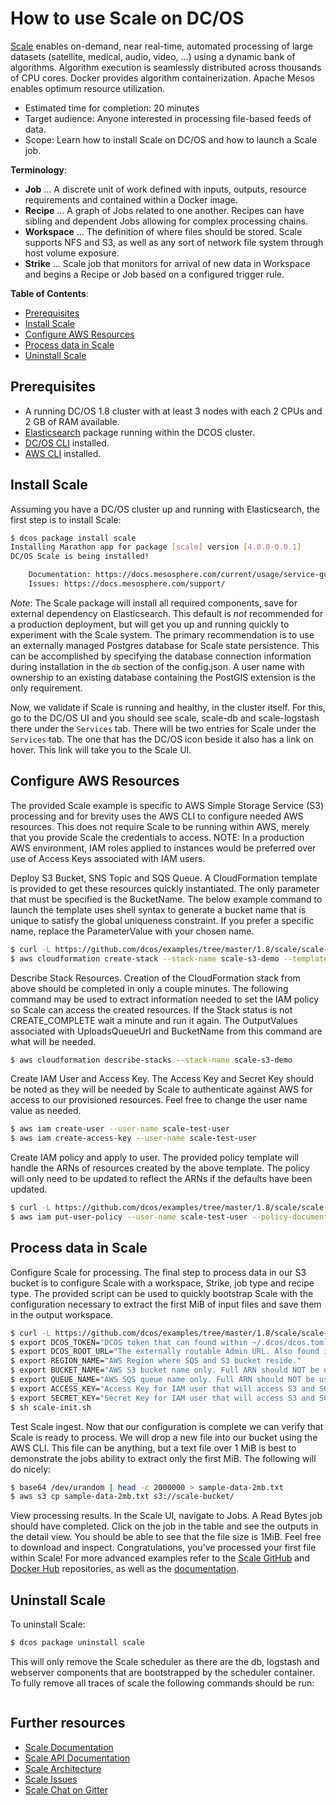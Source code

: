 # How to use Scale on DC/OS

[Scale](https://ngageoint.github.io/scale/) enables on-demand, near real-time, automated processing of large datasets (satellite, medical, audio, video, ...) using a dynamic bank of algorithms. Algorithm execution is seamlessly distributed across thousands of CPU cores. Docker provides algorithm containerization. Apache Mesos enables optimum resource utilization.

- Estimated time for completion: 20 minutes
- Target audience: Anyone interested in processing file-based feeds of data.
- Scope: Learn how to install Scale on DC/OS and how to launch a Scale job. 

**Terminology**:

- **Job** ... A discrete unit of work defined with inputs, outputs, resource requirements and contained within a Docker image.
- **Recipe** ... A graph of Jobs related to one another. Recipes can have sibling and dependent Jobs allowing for complex processing chains.
- **Workspace** ... The definition of where files should be stored. Scale supports NFS and S3, as well as any sort of network file system through host volume exposure.
- **Strike** ... Scale job that monitors for arrival of new data in Workspace and begins a Recipe or Job based on a configured trigger rule.

**Table of Contents**:

- [Prerequisites](#prerequisites)
- [Install Scale](#install-scale)
- [Configure AWS Resources](#configure-aws)
- [Process data in Scale](#process-data)
- [Uninstall Scale](#uninstall-scale)

## Prerequisites

- A running DC/OS 1.8 cluster with at least 3 nodes with each 2 CPUs and 2 GB of RAM available.
- [Elasticsearch](https://github.com/dcos/examples/tree/master/1.8/elasticsearch) package running within the DCOS cluster.
- [DC/OS CLI](https://dcos.io/docs/1.8/usage/cli/install/) installed.
- [AWS CLI](http://docs.aws.amazon.com/cli/latest/userguide/installing.html) installed.

## Install Scale

Assuming you have a DC/OS cluster up and running with Elasticsearch, the first step is to install Scale:

```bash
$ dcos package install scale
Installing Marathon app for package [scale] version [4.0.0-0.0.1]
DC/OS Scale is being installed!

	Documentation: https://docs.mesosphere.com/current/usage/service-guides/spark/
	Issues: https://docs.mesosphere.com/support/
```

_Note_: The Scale package will install all required components, save for external dependency on Elasticsearch. This default is _not_ recommended for a production deployment, but will get you up and running quickly to experiment with the Scale system. The primary recommendation is to use an externally managed Postgres database for Scale state persistence. This can be accomplished by specifying the database connection information during installation in the `db` section of the config.json. A user name with ownership to an existing database containing the PostGIS extension is the only requirement.

Now, we validate if Scale is running and healthy, in the cluster itself. For this, go to the DC/OS UI and you should see scale, scale-db and scale-logstash there under the `Services` tab. There will be two entries for Scale under the `Services` tab. The one that has the DC/OS icon beside it also has a link on hover. This link will take you to the Scale UI.

## Configure AWS Resources

The provided Scale example is specific to AWS Simple Storage Service (S3) processing and for brevity uses the AWS CLI to configure needed AWS resources. This does not require Scale to be running within AWS, merely that you provide Scale the credentials to access. NOTE: In a production AWS environment, IAM roles applied to instances would be preferred over use of Access Keys associated with IAM users.

Deploy S3 Bucket, SNS Topic and SQS Queue. A CloudFormation template is provided to get these resources quickly instantiated. The only parameter that must be specified is the BucketName. The below example command to launch the template uses shell syntax to generate a bucket name that is unique to satisfy the global uniqueness constraint. If you prefer a specific name, replace the ParameterValue with your chosen name.

```bash
$ curl -L https://github.com/dcos/examples/tree/master/1.8/scale/scale-demo-cloudformation.json
$ aws cloudformation create-stack --stack-name scale-s3-demo --template-body file://scale-demo-cloudformation.json --parameters "ParameterKey=S3BucketName,ParameterValue=scale-bucket-`date +"%Y%m%d-%H%M%S"`"
```

Describe Stack Resources. Creation of the CloudFormation stack from above should be completed in only a couple minutes. The following command may be used to extract information needed to set the IAM policy so Scale can access the created resources. If the Stack status is not CREATE_COMPLETE wait a minute and run it again. The OutputValues associated with UploadsQueueUrl and BucketName from this command are what will be needed.

```bash
$ aws cloudformation describe-stacks --stack-name scale-s3-demo
```

Create IAM User and Access Key. The Access Key and Secret Key should be noted as they will be needed by Scale to authenticate against AWS for access to our provisioned resources. Feel free to change the user name value as needed.

```bash
$ aws iam create-user --user-name scale-test-user
$ aws iam create-access-key --user-name scale-test-user
```

Create IAM policy and apply to user. The provided policy template will handle the ARNs of resources created by the above template. The policy will only need to be updated to reflect the ARNs if the defaults have been updated.

```bash
$ curl -L https://github.com/dcos/examples/tree/master/1.8/scale/scale-demo-policy.json
$ aws iam put-user-policy --user-name scale-test-user --policy-document file://scale-demo-policy.json --policy-name scale-demo-policy
```

## Process data in Scale

Configure Scale for processing. The final step to process data in our S3 bucket is to configure Scale with a workspace, Strike, job type and recipe type. The provided script can be used to quickly bootstrap Scale with the configuration necessary to extract the first MiB of input files and save them in the output workspace.

```bash
$ curl -L https://github.com/dcos/examples/tree/master/1.8/scale/scale-init.sh 
$ export DCOS_TOKEN="DCOS token that can found within ~/.dcos/dcos.toml once DCOS CLI is authenticated against DCOS cluster."
$ export DCOS_ROOT_URL="The externally routable Admin URL. Also found in ~/.dcos/dcos.toml."
$ export REGION_NAME="AWS Region where SQS and S3 bucket reside."
$ export BUCKET_NAME="AWS S3 bucket name only. Full ARN should NOT be used."
$ export QUEUE_NAME="AWS SQS queue name only. Full ARN should NOT be used."
$ export ACCESS_KEY="Access Key for IAM user that will access S3 and SQS resources."
$ export SECRET_KEY="Secret Key for IAM user that will access S3 and SQS resources."
$ sh scale-init.sh
```

Test Scale ingest. Now that our configuration is complete we can verify that Scale is ready to process. We will drop a new file into our bucket using the AWS CLI. This file can be anything, but a text file over 1 MiB is best to demonstrate the jobs ability to extract only the first MiB. The following will do nicely:

```bash
$ base64 /dev/urandom | head -c 2000000 > sample-data-2mb.txt
$ aws s3 cp sample-data-2mb.txt s3://scale-bucket/
```

View processing results. In the Scale UI, navigate to Jobs. A Read Bytes job should have completed. Click on the job in the table and see the outputs in the detail view. You should be able to see that the file size is 1MiB. Feel free to download and inspect. Congratulations, you've processed your first file within Scale! For more advanced examples refer to the [Scale GitHub](https://github.com/ngageoint/scale) and [Docker Hub](https://hub.docker.com/r/geoint/scale) repositories, as well as the [documentation](http://ngageoint.github.io/scale/).


## Uninstall Scale

To uninstall Scale:

```bash
$ dcos package uninstall scale
```

This will only remove the Scale scheduler as there are the db, logstash and webserver components that are bootstrapped by the scheduler container. To fully remove all traces of scale the following commands should be run:

```bash
```

## Further resources

- [Scale Documentation](http://ngageoint.github.io/scale/)
- [Scale API Documentation](http://ngageoint.github.io/scale/docs/rest/index.html)
- [Scale Architecture](http://ngageoint.github.io/scale/docs/architecture/overview.html)
- [Scale Issues](https://github.com/ngageoint/scale/issues/)
- [Scale Chat on Gitter](https://gitter.im/ngageoint/scale)

